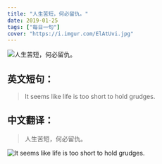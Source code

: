 ```yaml
---
title: "人生苦短，何必留仇。"
date: 2019-01-25
tags: ["每日一句"]
cover: "https://i.imgur.com/ElAtUvi.jpg"
---
```


![人生苦短，何必留仇。](https://i.imgur.com/R5a4Ixd.jpg)

## 英文短句：
> It seems like life is too short to hold grudges.

<!--more-->

## 中文翻译：
> 人生苦短，何必留仇。

![It seems like life is too short to hold grudges.](https://i.imgur.com/PKdylDD.jpg)

